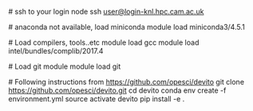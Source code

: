\# ssh to your login node
ssh user@login-knl.hpc.cam.ac.uk

\# anaconda not available, load miniconda
module load miniconda3/4.5.1

\# Load compilers, tools..etc
module load gcc
module load intel/bundles/complib/2017.4

\# Load git module
module load git

\# Following instructions from https://github.com/opesci/devito
git clone https://github.com/opesci/devito.git
cd devito
conda env create -f environment.yml
source activate devito
pip install -e .